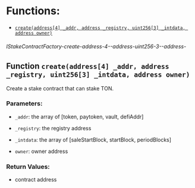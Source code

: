 # Functions:

- [`create(address[4] _addr, address _registry, uint256[3] _intdata, address owner)`](#IStakeContractFactory-create-address-4--address-uint256-3--address-)

###### IStakeContractFactory-create-address-4--address-uint256-3--address-

## Function `create(address[4] _addr, address _registry, uint256[3] _intdata, address owner)`

Create a stake contract that can stake TON.

### Parameters:

- `_addr`: the array of [token, paytoken, vault, defiAddr]

- `_registry`:  the registry address

- `_intdata`: the array of [saleStartBlock, startBlock, periodBlocks]

- `owner`:  owner address

### Return Values:

- contract address
